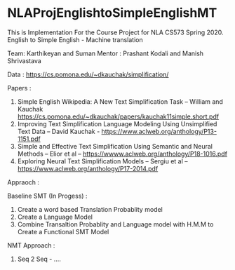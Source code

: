 # NLAProjEnglishtoSimpleEnglishMT


This is Implementation For the Course Project for NLA CS573  Spring 2020. 
English to Simple English - Machine translation 

Team: Karthikeyan and Suman 
Mentor : Prashant Kodali and Manish Shrivastava 

Data : https://cs.pomona.edu/~dkauchak/simplification/ 

Papers : 
1) Simple English Wikipedia: A New Text Simplification Task – William and Kauchak
https://cs.pomona.edu/~dkauchak/papers/kauchak11simple.short.pdf
2) Improving Text Simplification Language Modeling Using Unsimplified Text Data – David Kauchak - https://www.aclweb.org/anthology/P13-1151.pdf
3) Simple and Effective Text Simplification Using Semantic and Neural Methods – Elior et al – https://wwww.aclweb.org/anthology/P18-1016.pdf
4) Exploring Neural Text Simplification Models – Sergiu et al –
https://www.aclweb.org/anthology/P17-2014.pdf

Appraoch : 

Baseline SMT (In Progess) : 
1) Create a word based Translation Probablity model 
2) Create a Language Model 
3) Combine Transaltion Probablity and Language model with H.M.M to Create a Functional SMT Model 

NMT Approach : 
1) Seq 2 Seq -
....
